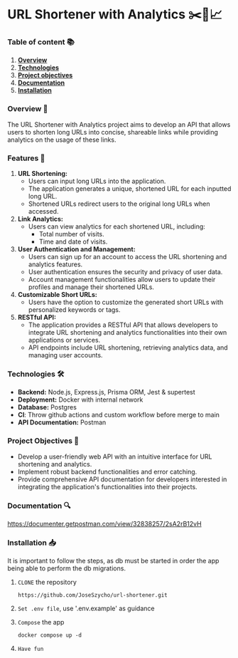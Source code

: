 # **URL Shortener with Analytics** ✂️🔗📈

### Table of content 📚

1. [**Overview**](#overview-👀)
2. [**Technologies**](#technologies-🛠️)
3. [**Project objectives**](#project-objectives-🎯)
4. [**Documentation**](#documentation-🔍)
5. [**Installation**](#installation-📥)

### **Overview** 👀

The URL Shortener with Analytics project aims to develop an API that allows users to shorten long URLs into concise, shareable links while providing analytics on the usage of these links.

### **Features** 🚀

1. **URL Shortening:**
    - Users can input long URLs into the application.
    - The application generates a unique, shortened URL for each inputted long URL.
    - Shortened URLs redirect users to the original long URLs when accessed.
2. **Link Analytics:**
    - Users can view analytics for each shortened URL, including:
        - Total number of visits.
        - Time and date of visits.
3. **User Authentication and Management:**
    - Users can sign up for an account to access the URL shortening and analytics features.
    - User authentication ensures the security and privacy of user data.
    - Account management functionalities allow users to update their profiles and manage their shortened URLs.
4. **Customizable Short URLs:**
    - Users have the option to customize the generated short URLs with personalized keywords or tags.
5. **RESTful API:**
    - The application provides a RESTful API that allows developers to integrate URL shortening and analytics functionalities into their own applications or services.
    - API endpoints include URL shortening, retrieving analytics data, and managing user accounts.

### **Technologies** 🛠️

-   **Backend:** Node.js, Express.js, Prisma ORM, Jest & supertest
-   **Deployment:** Docker with internal network
-   **Database:** Postgres
-   **CI**: Throw github actions and custom workflow before merge to main
-   **API Documentation:** Postman

### **Project Objectives** 🎯

-   Develop a user-friendly web API with an intuitive interface for URL shortening and analytics.
-   Implement robust backend functionalities and error catching.
-   Provide comprehensive API documentation for developers interested in integrating the application's functionalities into their projects.

### Documentation 🔍

https://documenter.getpostman.com/view/32838257/2sA2rB12vH

### Installation 📥

It is important to follow the steps, as db must be started in order the app being able to perform the db migrations.

1. `CLONE` the repository

    `https://github.com/JoseSzycho/url-shortener.git`

2. `Set .env file`, use '.env.example' as guidance

3. `Compose` the app

    `docker compose up -d`

4. `Have fun`
